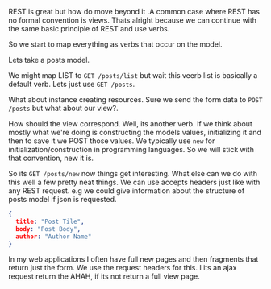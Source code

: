 REST is great but how do move beyond it .A common case where REST has no formal convention is views. Thats alright because we
can continue with the same basic principle of REST and use verbs.      

So we start to map everything as verbs that occur on the model.

Lets take a posts model.

We might map LIST to `GET /posts/list` but wait this veerb list is basically a default verb. 
Lets just use `GET /posts`.

What about instance creating resources. Sure we send the form data to `POST /posts` but what about our view?.

How should the view correspond. Well, its another verb. If we think about mostly what we're doing is constructing the models
values, initializing it and then to save it we POST those values. We typically use `new` for initialization/construction in
programming languages. So we will stick with that convention, new it is.   

So its `GET /posts/new` now things get interesting. What else can we do with this well a few pretty neat things. We can use
accepts headers just like with any REST request. e.g we could give information about the structure of posts model if json is requested.

```json
{
  title: "Post Tile",
  body: "Post Body",
  author: "Author Name"
}
````

In my web applications I often have full new pages and then fragments that
return just the form. We use the request headers for this. I its an ajax request return the AHAH, if its not return a full
view page.  